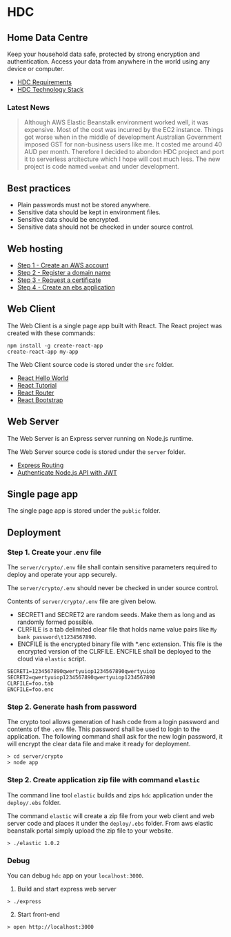# HDC
## Home Data Centre
Keep your household data safe, protected by strong encryption and authentication. Access your data from anywhere in the world using any device or computer.

- [HDC Requirements](http://68-kb.blogspot.com.au/2017/04/home-data-centre-hdc.html)
- [HDC Technology Stack](http://68-kb.blogspot.com.au/2017/04/hdc-technology-stack.html)

### Latest News

> Although AWS Elastic Beanstalk environment worked well, it was expensive. Most of the cost was incurred by the EC2 instance. Things got worse when in the middle of development Australian Government imposed GST for non-business users like me. It costed me around 40 AUD per month. Therefore I decided to abondon HDC project and port it to serverless arcitecture which I hope will cost much less. The new project is code named `wombat` and under development.

## Best practices

- Plain passwords must not be stored anywhere.
- Sensitive data should be kept in environment files.
- Sensitive data should be encrypted.
- Sensitive data should not be checked in under source control.

## Web hosting

- [Step 1 - Create an AWS account](http://68-kb.blogspot.com.au/2017/04/hdc-create-aws-account.html)
- [Step 2 - Register a domain name](http://68-kb.blogspot.com.au/2017/04/hdc-amazon-route-53.html)
- [Step 3 - Request a certificate](http://68-kb.blogspot.com.au/2017/04/hdc-aws-certficate-manager.html)
- [Step 4 - Create an ebs application](http://68-kb.blogspot.com.au/2017/04/step-4-create-application.html)

## Web Client
The Web Client is a single page app built with React. The React project was created with these commands:

```
npm install -g create-react-app
create-react-app my-app
```

The Web Client source code is stored under the `src` folder.

- [React Hello World](https://facebook.github.io/react/docs/hello-world.html)
- [React Tutorial](https://facebook.github.io/react/tutorial/tutorial.html)
- [React Router](https://reacttraining.com/react-router/web/guides/quick-start)
- [React Bootstrap](https://react-bootstrap.github.io/)

## Web Server
The Web Server is an Express server running on Node.js runtime. 

The Web Server source code is stored under the `server` folder.

- [Express Routing](https://expressjs.com/en/guide/routing.html)
- [Authenticate Node.js API with JWT](https://scotch.io/tutorials/authenticate-a-node-js-api-with-json-web-tokens)

## Single page app
The single page app is stored under the `public` folder.

## Deployment

### Step 1. Create your .env file

The `server/crypto/.env` file shall contain sensitive parameters required to deploy and operate your app securely.

The `server/crypto/.env` should never be checked in under source control.

Contents of `server/crypto/.env` file are given below.

*  SECRET1 and SECRET2 are random seeds. Make them as long and as randomly formed possible.
*  CLRFILE is a tab delimited clear file that holds name value pairs like `My bank password\t1234567890`.
* ENCFILE is the encrypted binary file with *.enc extension. This file is the encrypted version of the CLRFILE. ENCFILE shall be deployed to the cloud via `elastic` script.

```
SECRET1=1234567890qwertyuiop1234567890qwertyuiop
SECRET2=qwertyuiop1234567890qwertyuiop1234567890
CLRFILE=foo.tab
ENCFILE=foo.enc
```

### Step 2. Generate hash from password

The crypto tool allows generation of hash code from a login password and contents of the `.env` file. This password shall be used to login to the application. The following command shall ask for the new login password, it will encrypt the clear data file and make it ready for deployment. 

```
> cd server/crypto
> node app
```

### Step 2. Create application zip file with command `elastic`

The command line tool `elastic` builds and zips `hdc` application under the `deploy/.ebs` folder.

The command `elastic` will create a zip file from your web client and web server code and places it under the `deploy/.ebs` folder. From aws elastic beanstalk portal simply upload the zip file to your website.

```
> ./elastic 1.0.2
```

### Debug

You can debug `hdc` app on your `localhost:3000`. 
1. Build and start express web server
```
> ./express
```
2. Start front-end
```
> open http://localhost:3000
```
